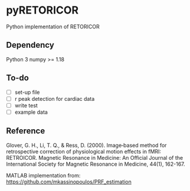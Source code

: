 # pyRETORICOR
Python implementation of RETORICOR

## Dependency
Python 3
numpy >= 1.18

## To-do
- [ ] set-up file
- [ ] r peak detection for cardiac data
- [ ] write test
- [ ] example data

## Reference
Glover, G. H., Li, T. Q., & Ress, D. (2000). Image‐based method for retrospective correction of physiological motion effects in fMRI: RETROICOR. Magnetic Resonance in Medicine: An Official Journal of the International Society for Magnetic Resonance in Medicine, 44(1), 162-167.

MATLAB implementation from: https://github.com/mkassinopoulos/PRF_estimation
